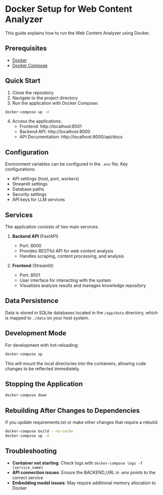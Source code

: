 # Docker Setup for Web Content Analyzer

This guide explains how to run the Web Content Analyzer using Docker.

## Prerequisites

- [Docker](https://docs.docker.com/get-docker/)
- [Docker Compose](https://docs.docker.com/compose/install/)

## Quick Start

1. Clone the repository
2. Navigate to the project directory
3. Run the application with Docker Compose:

```bash
docker-compose up -d
```

4. Access the applications:
   - Frontend: http://localhost:8501
   - Backend API: http://localhost:8000
   - API Documentation: http://localhost:8000/api/docs

## Configuration

Environment variables can be configured in the `.env` file. Key configurations:

- API settings (host, port, workers)
- Streamlit settings
- Database paths
- Security settings
- API keys for LLM services

## Services

The application consists of two main services:

1. **Backend API** (FastAPI)
   - Port: 8000
   - Provides RESTful API for web content analysis
   - Handles scraping, content processing, and analysis

2. **Frontend** (Streamlit)
   - Port: 8501
   - User interface for interacting with the system
   - Visualizes analysis results and manages knowledge repository

## Data Persistence

Data is stored in SQLite databases located in the `/app/data` directory, which is mapped to `./data` on your host system.

## Development Mode

For development with hot-reloading:

```bash
docker-compose up
```

This will mount the local directories into the containers, allowing code changes to be reflected immediately.

## Stopping the Application

```bash
docker-compose down
```

## Rebuilding After Changes to Dependencies

If you update requirements.txt or make other changes that require a rebuild:

```bash
docker-compose build --no-cache
docker-compose up -d
```

## Troubleshooting

- **Container not starting**: Check logs with `docker-compose logs -f [service_name]`
- **API connection issues**: Ensure the BACKEND_URL in .env points to the correct service
- **Embedding model issues**: May require additional memory allocation to Docker
